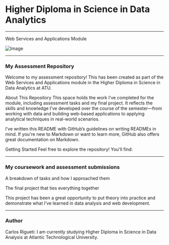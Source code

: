 # Higher Diploma in Science in Data Analytics

***

Web Services and Applications Module

![Image](https://github.com/user-attachments/assets/aa67f1af-32c6-47ca-b2c2-e0c95e079e1e)

****
### My Assessment Repository

Welcome to my assessment repository! This has been created as part of the Web Services and Applications module in the Higher Diploma in Science in Data Analytics at ATU.

About This Repository
This space holds the work I’ve completed for the module, including assessment tasks and my final project. It reflects the skills and knowledge I’ve developed over the course of the semester—from working with data and building web-based applications to applying analytical techniques in real-world scenarios.

I’ve written this README with GitHub’s guidelines on writing READMEs in mind. If you're new to Markdown or want to learn more, GitHub also offers great documentation on Markdown.

Getting Started
Feel free to explore the repository! You'll find:


****
### My coursework and assessment submissions

A breakdown of tasks and how I approached them

The final project that ties everything together

This project has been a great opportunity to put theory into practice and demonstrate what I’ve learned in data analysis and web development.

***

### Author

Carlos Rigueti: I am currently studying Higher Diploma in Science in Data Analysis at Atlantic Technological University.

